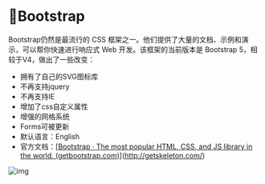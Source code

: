# 🍁Bootstrap

Bootstrap仍然是最流行的 CSS 框架之一。他们提供了大量的文档、示例和演示，可以帮你快速进行响应式 Web 开发。该框架的当前版本是 Bootstrap 5，相较于V4，做出了一些改变：

- 拥有了自己的SVG图标库
- 不再支持jquery
- 不再支持IE
- 增加了css自定义属性
- 增强的网格系统
- Forms可被更新
- 默认语言：English
- 官方文档：[[Bootstrap · The most popular HTML, CSS, and JS library in the world. (getbootstrap.com)](https://getbootstrap.com/)](http://getskeleton.com/)

![img](/images/html/bootstrap/10001.png)

